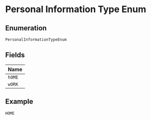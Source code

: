 
# Personal Information Type Enum

## Enumeration

`PersonalInformationTypeEnum`

## Fields

| Name |
|  --- |
| `hOME` |
| `wORK` |

## Example

```
HOME
```

